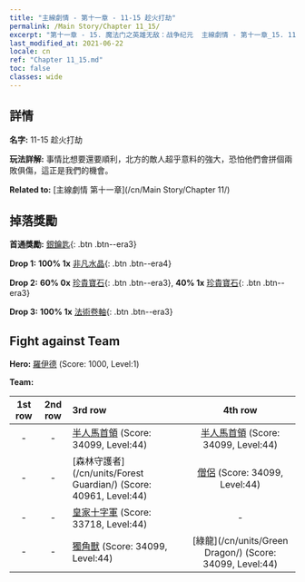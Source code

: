 ```yaml
---
title: "主線劇情 - 第十一章 - 11-15 趁火打劫"
permalink: /Main Story/Chapter 11_15/
excerpt: "第十一章 - 15. 魔法门之英雄无敌：战争纪元  主線劇情 - 第十一章_15. 11-15 趁火打劫"
last_modified_at: 2021-06-22
locale: cn
ref: "Chapter 11_15.md"
toc: false
classes: wide
---
```


## 詳情

 **名字:** 11-15 趁火打劫

 **玩法詳解:** 事情比想要還要順利，北方的敵人超乎意料的強大，恐怕他們會拼個兩敗俱傷，這正是我們的機會。

 **Related to:** [主線劇情 第十一章](/cn/Main Story/Chapter 11/)

## 掉落獎勵

 **首通獎勵:** [銀鑰匙](/cn/Items/con_693/){: .btn .btn--era3}

 **Drop 1:** **100% 1x** [非凡水晶](/cn/Items/mat_38/){: .btn .btn--era4}

 **Drop 2:** **60% 0x** [珍貴寶石](/cn/Items/mat_30/){: .btn .btn--era3}, **40% 1x** [珍貴寶石](/cn/Items/mat_30/){: .btn .btn--era3}

 **Drop 3:** **100% 1x** [法術卷軸](/cn/Items/con_694/){: .btn .btn--era3}


## Fight against Team
 **Hero:** [羅伊德](/cn/heroes/Ryland/) (Score: 1000, Level:1)

 **Team:**


  | 1st row | 2nd row | 3rd row | 4th row |
  |:----:|:----:|:----|:----:|
  | - | - | [半人馬首領](/cn/units/Centaur/) (Score: 34099, Level:44)  | [半人馬首領](/cn/units/Centaur/) (Score: 34099, Level:44)  |
  | - | - | [森林守護者](/cn/units/Forest Guardian/) (Score: 40961, Level:44)  | [僧侶](/cn/units/Monk/) (Score: 34099, Level:44)  |
  | - | - | [皇家十字軍](/cn/units/Swordsman/) (Score: 33718, Level:44)  | - |
  | - | - | [獨角獸](/cn/units/Unicorn/) (Score: 34099, Level:44)  | [綠龍](/cn/units/Green Dragon/) (Score: 34099, Level:44)  |



